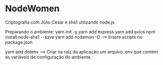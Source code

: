 # NodeWomen
Criptografia com Júlio Cesar e sha1 utilizando node.js

Preparando o ambiente:
yarn init -y
yarn add express
yarn add axios
npm install node-sha1 --save
yarn add nodemon -D
 --> Insere scripts no package.json
 
 yarn add dotenv
 --> Criar na raiz da aplicação um arquivo .env que contém as variáveis de configuração do ambiente.
